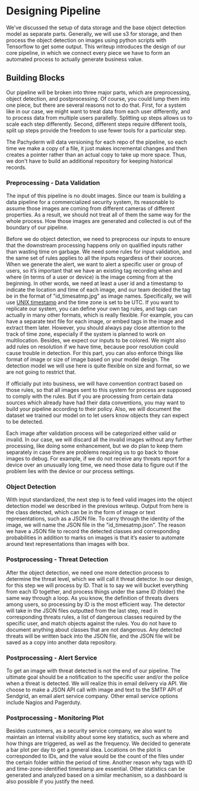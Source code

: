 # Designing Pipeline
We've discussed the setup of data storage and the base object detection model as separate parts. Generally, we will use s3 for storage, and then process the object detection on images using python scripts with Tensorflow to get some output. This writeup introduces the design of our core pipeline, in which we connect every piece we have to form an automated process to actually generate business value.

## Building Blocks
Our pipeline will be broken into three major parts, which are preprocessing, object detection, and postprocessing. Of course, you could lump them into one piece, but there are several reasons not to do that. First, for a system like in our case, we might want to treat data from each user differently, and to process data from multiple users parallelly. Splitting up steps allows us to scale each step differently. Second, different steps require different tools, split up steps provide the freedom to use fewer tools for a particular step.

The Pachyderm will data versioning for each repo of the pipeline, so each time we make a copy of a file, it just makes incremental changes and then creates a pointer rather than an actual copy to take up more space. Thus, we don't have to build an additional repository for keeping historical records.
### Preprocessing - Data Validation
The input of this pipeline is no doubt images. Since our team is building a data pipeline for a commercialized security system, its reasonable to assume those images are coming from different cameras of different properties. As a result, we should not treat all of them the same way for the whole process. How those images are generated and collected is out of the boundary of our pipeline.

Before we do object detection, we need to preprocess our inputs to ensure that the downstream processing happens only on qualified inputs rather than wasting time on garbage. We need some rules for input validation, and the same set of rules applies to all the inputs regardless of their sources. When we generate the alert, we want to alert a specific user or group of users, so it’s important that we have an existing tag recording when and where (in terms of a user or device) is the image coming from at the beginning. In other words, we need at least a user id and a timestamp to indicate the location and time of each image, and our team decided the tag be in the format of "id_timesatmp.jpg" as image names. Specifically, we will use [UNIX timestamp](https://en.wikipedia.org/wiki/Unix_time) and the time zone is set to be UTC. If you want to replicate our system, you can define your own tag rules, and tags can actually in many other formats, which is really flexible. For example, you can have a separate text file for each image, or embed tags in the image and extract them later. However, you should always pay close attention to the track of time zone, especially if the system is planned to work on multilocation. Besides, we expect our inputs to be colored. We might also add rules on resolution if we have time, because poor resolution could cause trouble in detection. For this part, you can also enforce things like format of image or size of image based on your model design. The detection model we will use here is quite flexible on size and format, so we are not going to restrict that. 

If officially put into business, we will have convention contract based on those rules, so that all images sent to this system for process are supposed to comply with the rules. But if you are processing from certain data sources which already have had their data conventions, you may want to build your pipeline according to their policy. Also, we will document the dataset we trained our model on to let users know objects they can expect to be detected.

Each image after validation process will be categorized either valid or invalid. In our case, we will discard all the invalid images without any further processing, like doing some enhancement, but we do plan to keep them separately in case there are problems requiring us to go back to those images to debug. For example, if we do not receive any threats report for a device over an unusually long time, we need those data to figure out if the problem lies with the device or our process settings.
### Object Detection
With input standardized, the next step is to feed valid images into the object detection model we described in the previous writeup. Output from here is the class detected, which can be in the form of image or text representations, such as a JSON file. To carry through the identity of the image, we will name the JSON file in the "id_timesatmp.json". The reason we have a JSON file to record the detected classes and corresponding probabilities in addition to marks on images is that it’s easier to automate around text representations than images with box.
### Postprocessing - Threat Detection
After the object detection, we need one more detection process to determine the threat level, which we will call it threat detector. In our design, for this step we will process by ID. That is to say we will bucket everything from each ID together, and process things under the same ID (folder) the same way through a loop. As you know, the definition of threats divers among users, so processing by ID is the most efficient way. The detector will take in the JSON files outputted from the last step, read in corresponding threats rules, a list of dangerous classes required by the specific user, and match objects against the rules. You do not have to document anything about classes that are not dangerous. Any detected threats will be written back into the JSON file, and the JSON file will be saved as a copy into another data repository.
### Postprocessing - Alert Service
To get an image with threat detected is not the end of our pipeline. The ultimate goal should be a notification to the specific user and/or the police when a threat is detected. We will realize this in email delivery via API. We choose to make a JSON API call with image and text to the SMTP API of Sendgrid, an email alert service company. Other email service options include Nagios and Pagerduty.
### Postprocessing - Monitoring Plot
Besides customers, as a security service company, we also want to maintain an internal visibility about some key statistics, such as where and how things are triggered, as well as the frequency. We decided to generate a bar plot per day to get a general idea. Locations on the plot is corresponded to IDs, and the value would be the count of the files under the certain folder within the period of time. Another reason why tags with ID and time-zone-identified timestamp are essential. Other statistics can be generated and analyzed based on a similar mechanism, so a dashboard is also possible if you justify the need.
